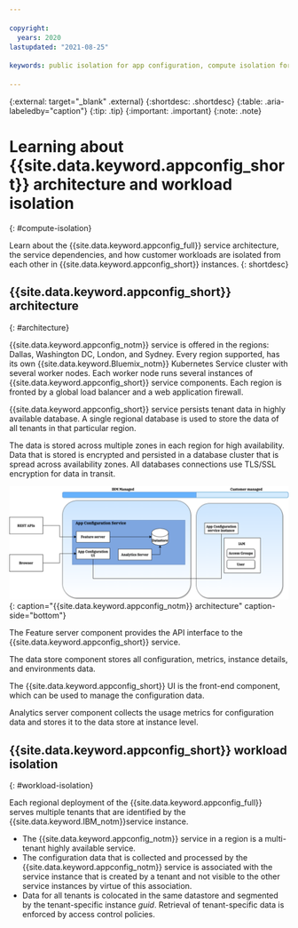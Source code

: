```yaml
---

copyright:
  years: 2020
lastupdated: "2021-08-25"

keywords: public isolation for app configuration, compute isolation for app configuration, app configuration architecture, workload isolation in app configuration

---
```


{:external: target="_blank" .external}
{:shortdesc: .shortdesc}
{:table: .aria-labeledby="caption"}
{:tip: .tip}
{:important: .important}
{:note: .note}


# Learning about {{site.data.keyword.appconfig_short}} architecture and workload isolation
{: #compute-isolation}

Learn about the {{site.data.keyword.appconfig_full}} service architecture, the service dependencies,
and how customer workloads are isolated from each other in {{site.data.keyword.appconfig_short}} instances.
{: shortdesc}

## {{site.data.keyword.appconfig_short}} architecture
{: #architecture}

{{site.data.keyword.appconfig_notm}} service is offered in the regions: Dallas, Washington DC, London, and Sydney. Every region supported, has its own {{site.data.keyword.Bluemix_notm}} Kubernetes Service cluster with several worker nodes. Each worker node runs several instances of {{site.data.keyword.appconfig_short}} service components. Each region is fronted by a global load balancer and a web application firewall.

{{site.data.keyword.appconfig_short}} service persists tenant data in highly available database. A single regional database is used to store the data of all tenants in that particular region.

The data is stored across multiple zones in each region for high availability. Data that is stored is encrypted and persisted in a database cluster that is spread across availability zones. All databases connections use TLS/SSL encryption for data in transit.

![Architecture](images/arch.png "Architecture diagram"){: caption="{{site.data.keyword.appconfig_notm}} architecture" caption-side="bottom"}

The Feature server component provides the API interface to the {{site.data.keyword.appconfig_short}} service.

The data store component stores all configuration, metrics, instance details, and environments data.

The {{site.data.keyword.appconfig_short}} UI is the front-end component, which can be used to manage the
configuration data.

Analytics server component collects the usage metrics for configuration data and stores it to the data store at instance level.

## {{site.data.keyword.appconfig_short}} workload isolation
{: #workload-isolation}

Each regional deployment of the {{site.data.keyword.appconfig_full}} serves multiple tenants that are identified by the {{site.data.keyword.IBM_notm}}service instance.

- The {{site.data.keyword.appconfig_notm}} service in a region is a multi-tenant highly available service.
- The configuration data that is collected and processed by the {{site.data.keyword.appconfig_notm}} service is associated with the service instance that is created by a tenant and not visible to the other service instances by virtue of this association.
- Data for all tenants is colocated in the same datastore and segmented by the tenant-specific instance <i>guid</i>. Retrieval of tenant-specific data is enforced by access control policies.
